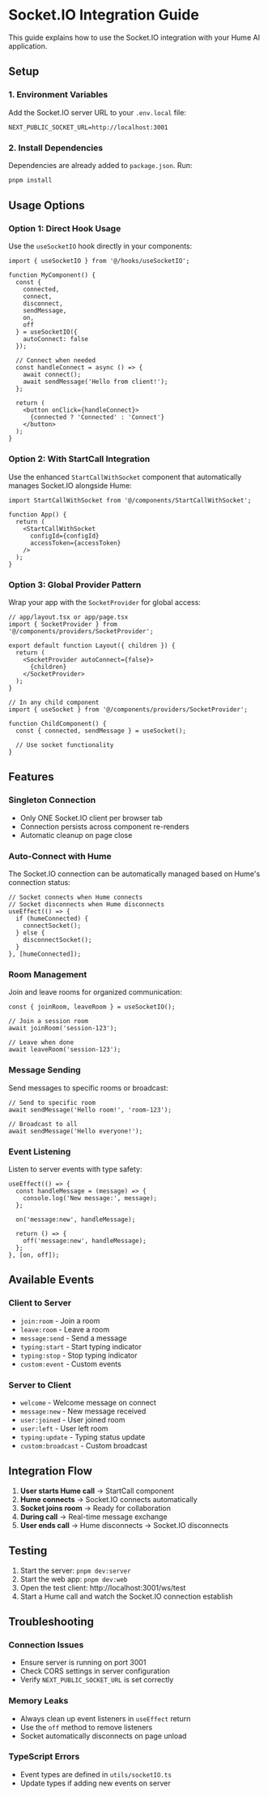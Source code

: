 # Socket.IO Integration Guide

This guide explains how to use the Socket.IO integration with your Hume AI application.

## Setup

### 1. Environment Variables

Add the Socket.IO server URL to your `.env.local` file:

```env
NEXT_PUBLIC_SOCKET_URL=http://localhost:3001
```

### 2. Install Dependencies

Dependencies are already added to `package.json`. Run:

```bash
pnpm install
```

## Usage Options

### Option 1: Direct Hook Usage

Use the `useSocketIO` hook directly in your components:

```tsx
import { useSocketIO } from '@/hooks/useSocketIO';

function MyComponent() {
  const {
    connected,
    connect,
    disconnect,
    sendMessage,
    on,
    off
  } = useSocketIO({
    autoConnect: false
  });

  // Connect when needed
  const handleConnect = async () => {
    await connect();
    await sendMessage('Hello from client!');
  };

  return (
    <button onClick={handleConnect}>
      {connected ? 'Connected' : 'Connect'}
    </button>
  );
}
```

### Option 2: With StartCall Integration

Use the enhanced `StartCallWithSocket` component that automatically manages Socket.IO alongside Hume:

```tsx
import StartCallWithSocket from '@/components/StartCallWithSocket';

function App() {
  return (
    <StartCallWithSocket 
      configId={configId}
      accessToken={accessToken}
    />
  );
}
```

### Option 3: Global Provider Pattern

Wrap your app with the `SocketProvider` for global access:

```tsx
// app/layout.tsx or app/page.tsx
import { SocketProvider } from '@/components/providers/SocketProvider';

export default function Layout({ children }) {
  return (
    <SocketProvider autoConnect={false}>
      {children}
    </SocketProvider>
  );
}

// In any child component
import { useSocket } from '@/components/providers/SocketProvider';

function ChildComponent() {
  const { connected, sendMessage } = useSocket();
  
  // Use socket functionality
}
```

## Features

### Singleton Connection
- Only ONE Socket.IO client per browser tab
- Connection persists across component re-renders
- Automatic cleanup on page close

### Auto-Connect with Hume
The Socket.IO connection can be automatically managed based on Hume's connection status:

```tsx
// Socket connects when Hume connects
// Socket disconnects when Hume disconnects
useEffect(() => {
  if (humeConnected) {
    connectSocket();
  } else {
    disconnectSocket();
  }
}, [humeConnected]);
```

### Room Management
Join and leave rooms for organized communication:

```tsx
const { joinRoom, leaveRoom } = useSocketIO();

// Join a session room
await joinRoom('session-123');

// Leave when done
await leaveRoom('session-123');
```

### Message Sending
Send messages to specific rooms or broadcast:

```tsx
// Send to specific room
await sendMessage('Hello room!', 'room-123');

// Broadcast to all
await sendMessage('Hello everyone!');
```

### Event Listening
Listen to server events with type safety:

```tsx
useEffect(() => {
  const handleMessage = (message) => {
    console.log('New message:', message);
  };

  on('message:new', handleMessage);

  return () => {
    off('message:new', handleMessage);
  };
}, [on, off]);
```

## Available Events

### Client to Server
- `join:room` - Join a room
- `leave:room` - Leave a room
- `message:send` - Send a message
- `typing:start` - Start typing indicator
- `typing:stop` - Stop typing indicator
- `custom:event` - Custom events

### Server to Client
- `welcome` - Welcome message on connect
- `message:new` - New message received
- `user:joined` - User joined room
- `user:left` - User left room
- `typing:update` - Typing status update
- `custom:broadcast` - Custom broadcast

## Integration Flow

1. **User starts Hume call** → StartCall component
2. **Hume connects** → Socket.IO connects automatically
3. **Socket joins room** → Ready for collaboration
4. **During call** → Real-time message exchange
5. **User ends call** → Hume disconnects → Socket.IO disconnects

## Testing

1. Start the server: `pnpm dev:server`
2. Start the web app: `pnpm dev:web`
3. Open the test client: http://localhost:3001/ws/test
4. Start a Hume call and watch the Socket.IO connection establish

## Troubleshooting

### Connection Issues
- Ensure server is running on port 3001
- Check CORS settings in server configuration
- Verify `NEXT_PUBLIC_SOCKET_URL` is set correctly

### Memory Leaks
- Always clean up event listeners in `useEffect` return
- Use the `off` method to remove listeners
- Socket automatically disconnects on page unload

### TypeScript Errors
- Event types are defined in `utils/socketIO.ts`
- Update types if adding new events on server
